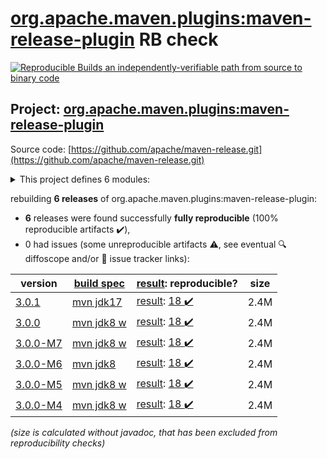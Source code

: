 [org.apache.maven.plugins:maven-release-plugin](https://central.sonatype.com/artifact/org.apache.maven.plugins/maven-release-plugin/versions) RB check
=======

[![Reproducible Builds](https://reproducible-builds.org/images/logos/rb.svg) an independently-verifiable path from source to binary code](https://reproducible-builds.org/)

## Project: [org.apache.maven.plugins:maven-release-plugin](https://central.sonatype.com/artifact/org.apache.maven.plugins/maven-release-plugin/versions)

Source code: [https://github.com/apache/maven-release.git](https://github.com/apache/maven-release.git)

<details><summary>This project defines 6 modules:</summary>

* [org.apache.maven.plugins:maven-release-plugin](https://central.sonatype.com/artifact/org.apache.maven.plugins/maven-release-plugin/3.0.1)
* [org.apache.maven.release:maven-release](https://central.sonatype.com/artifact/org.apache.maven.release/maven-release/3.0.1)
* [org.apache.maven.release:maven-release-api](https://central.sonatype.com/artifact/org.apache.maven.release/maven-release-api/3.0.1)
* [org.apache.maven.release:maven-release-manager](https://central.sonatype.com/artifact/org.apache.maven.release/maven-release-manager/3.0.1)
* [org.apache.maven.release:maven-release-oddeven-policy](https://central.sonatype.com/artifact/org.apache.maven.release/maven-release-oddeven-policy/3.0.1)
* [org.apache.maven.release:maven-release-semver-policy](https://central.sonatype.com/artifact/org.apache.maven.release/maven-release-semver-policy/3.0.1)
</details>

rebuilding **6 releases** of org.apache.maven.plugins:maven-release-plugin:
- **6** releases were found successfully **fully reproducible** (100% reproducible artifacts :heavy_check_mark:),
- 0 had issues (some unreproducible artifacts :warning:, see eventual :mag: diffoscope and/or :memo: issue tracker links):

| version | [build spec](/BUILDSPEC.md) | [result](https://reproducible-builds.org/docs/jvm/): reproducible? | size |
| -- | --------- | ------ | -- |
| [3.0.1](https://central.sonatype.com/artifact/org.apache.maven.plugins/maven-release-plugin/3.0.1/pom) | [mvn jdk17](maven-release-plugin-3.0.1.buildspec) | [result](maven-release-3.0.1.buildinfo): [18 :heavy_check_mark: ](maven-release-3.0.1.buildcompare) | 2.4M |
| [3.0.0](https://central.sonatype.com/artifact/org.apache.maven.plugins/maven-release-plugin/3.0.0/pom) | [mvn jdk8 w](maven-release-plugin-3.0.0.buildspec) | [result](maven-release-3.0.0.buildinfo): [18 :heavy_check_mark: ](maven-release-3.0.0.buildcompare) | 2.4M |
| [3.0.0-M7](https://central.sonatype.com/artifact/org.apache.maven.plugins/maven-release-plugin/3.0.0-M7/pom) | [mvn jdk8 w](maven-release-plugin-3.0.0-M7.buildspec) | [result](maven-release-3.0.0-M7.buildinfo): [18 :heavy_check_mark: ](maven-release-3.0.0-M7.buildcompare) | 2.4M |
| [3.0.0-M6](https://central.sonatype.com/artifact/org.apache.maven.plugins/maven-release-plugin/3.0.0-M6/pom) | [mvn jdk8](maven-release-plugin-3.0.0-M6.buildspec) | [result](maven-release-3.0.0-M6.buildinfo): [18 :heavy_check_mark: ](maven-release-3.0.0-M6.buildcompare) | 2.4M |
| [3.0.0-M5](https://central.sonatype.com/artifact/org.apache.maven.plugins/maven-release-plugin/3.0.0-M5/pom) | [mvn jdk8 w](maven-release-plugin-3.0.0-M5.buildspec) | [result](maven-release-3.0.0-M5.buildinfo): [18 :heavy_check_mark: ](maven-release-3.0.0-M5.buildcompare) | 2.4M |
| [3.0.0-M4](https://central.sonatype.com/artifact/org.apache.maven.plugins/maven-release-plugin/3.0.0-M4/pom) | [mvn jdk8 w](maven-release-plugin-3.0.0-M4.buildspec) | [result](maven-release-3.0.0-M4.buildinfo): [18 :heavy_check_mark: ](maven-release-3.0.0-M4.buildcompare) | 2.4M |

<i>(size is calculated without javadoc, that has been excluded from reproducibility checks)</i>
